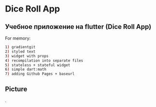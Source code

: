 # Dice Roll App
## Учебное приложение на flutter (Dice Roll App)

For memory: 
```bash
1) gradientgit 
2) styled text
3) widget with props
4) recompilation into separate files
5) stateless + stateful widget
6) simple dart:math
7) adding Github Pages + baseurl
```

## Picture
.